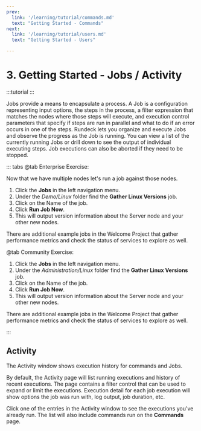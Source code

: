 ```yaml
---
prev:
  link: '/learning/tutorial/commands.md'
  text: "Getting Started - Commands"
next:
  link: '/learning/tutorial/users.md'
  text: "Getting Started - Users"

---
```




# 3. Getting Started - Jobs / Activity

:::tutorial
:::

Jobs provide a means to encapsulate a process. A Job is a configuration representing input options, the steps in the process, a filter expression that matches the nodes where those steps will execute, and execution control parameters that specify if steps are run in parallel and what to do if an error occurs in one of the steps.
Rundeck lets you organize and execute Jobs and observe the progress as the Job is running. You can view a list of the currently running Jobs or drill down to see the output of individual executing steps. Job executions can also be aborted if they need to be stopped.

::: tabs
@tab Enterprise Exercise:

Now that we have multiple nodes let's run a job against those nodes.

1. Click the **Jobs** in the left navigation menu.
1. Under the _Demo/Linux_ folder find the **Gather Linux Versions** job.
1. Click on the Name of the job.
1. Click **Run Job Now**.
1. This will output version information about the Server node and your other new nodes.

There are additional example jobs in the Welcome Project that gather performance metrics and check the status of services to explore as well.

@tab Community Exercise:
1. Click the **Jobs** in the left navigation menu.
1. Under the _Administration/Linux_ folder find the **Gather Linux Versions** job.
1. Click on the Name of the job.
1. Click **Run Job Now**.
1. This will output version information about the Server node and your other new nodes.

There are additional example jobs in the Welcome Project that gather performance metrics and check the status of services to explore as well.

:::

## Activity

The Activity window shows execution history for commands and Jobs.

By default, the Activity page will list running executions and history of recent executions. The page contains a filter control that can be used to expand or limit the executions. Execution detail for each job execution will show options the job was run with, log output, job duration, etc.

Click one of the entries in the Activity window to see the executions you've already run.  The list will also include commands run on the **Commands** page.
